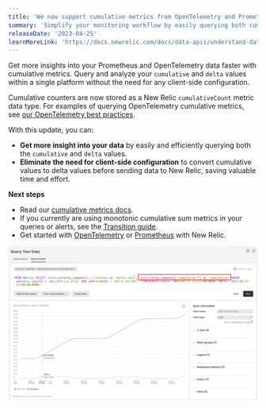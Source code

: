 ```yaml
---
title: 'We now support cumulative metrics from OpenTelemetry and Prometheus'
summary: 'Simplify your monitoring workflow by easily querying both cumulative and delta metrics, without the need for client-side configuration.' 
releaseDate: '2023-04-25'
learnMoreLink: 'https://docs.newrelic.com/docs/data-apis/understand-data/metric-data/cumulative-metrics' 
---
```


Get more insights into your Prometheus and OpenTelemetry data faster with cumulative metrics. Query and analyze your `cumulative` and `delta` values within a single platform without the need for any client-side configuration.

Cumulative counters are now stored as a New Relic `cumulativeCount` metric data type. For examples of querying OpenTelemetry cumulative metrics, see [our OpenTelemetry best practices](https://docs.newrelic.com/docs/more-integrations/open-source-telemetry-integrations/opentelemetry/best-practices/opentelemetry-best-practices-metrics/#query).

With this update, you can:

* **Get more insight into your data** by easily and efficiently querying both the `cumulative` and `delta` values. 
* **Eliminate the need for client-side configuration** to convert cumulative values to delta values before sending data to New Relic, saving valuable time and effort. 

**Next steps**

* Read our [cumulative metrics docs](https://docs.newrelic.com/docs/data-apis/understand-data/metric-data/cumulative-metrics).
* If you currently are using monotonic cumulative sum metrics in your queries or alerts, see the [Transition guide](https://docs.newrelic.com/docs/more-integrations/opentelemetry/get-started/cumulative-metrics-transition-guide).  
* Get started with [OpenTelemetry](https://docs.newrelic.com/docs/more-integrations/open-source-telemetry-integrations/opentelemetry/opentelemetry-introduction) or [Prometheus](https://docs.newrelic.com/docs/infrastructure/prometheus-integrations/get-started/send-prometheus-metric-data-new-relic) with New Relic.

!["View how to query cumulative metrics"](./images/cumulative-metrics-query.png "Image showing how to query cumulative metrics")
